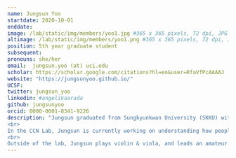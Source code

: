 ```yaml
---
name: Jungsun Yoo
startdate: 2020-10-01
enddate:
image: /lab/static/img/members/yoo1.jpg #365 x 365 pixels, 72 dpi, JPG
altimage: /lab/static/img/members/yoo1.png #365 x 365 pixels, 72 dpi, JPG
position: 5th year graduate student
subsequent:
pronouns: she/her
email:  jungsun.yoo (at) uci.edu
scholar: https://scholar.google.com/citations?hl=en&user=RfaVfPcAAAAJ
website: "https://jungsunyoo.github.io/"
UCSF:
twitter: jungsun_yoo
linkedin: #angelikaarada
github: jungsunyoo
orcid: 0000-0001-8341-9226
description: "Jungsun graduated from Sungkyunkwan University (SKKU) with a Bachelor’s degree in Psychology and Philosophy. She obtained her M.Sc. degree in Social, Cognitive, and Affective Neuroscience from the Free University of Berlin, where she investigated the behavioral and neural interaction of domain-specific memory and value at the Heekeren Lab. She also worked as an AI researcher where she led research on explainable AI. 
<br>
In the CCN Lab, Jungsun is currently working on understanding how people learn and use various kinds of representations to plan, as well as how variable experience shapes our internal representation of the world. After graduation, she will join [Princeton Neuroscience Institute](https://pni.princeton.edu/) to work with [Dr. Yael Niv](https://nivlab.princeton.edu/) and Dr. [Nathaniel Daw](https://dawlab.princeton.edu/).   
<br>
Outside of the lab, Jungsun plays violin & viola, and leads an amateur chamber orchestra."
---
```


